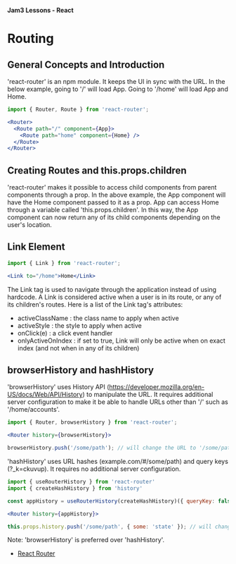 **Jam3 Lessons - React**

# Routing

## General Concepts and Introduction

'react-router' is an npm module. It keeps the UI in sync with the URL. In the below example, going to '/' will load App. Going to '/home' will load App and Home.

```js
import { Router, Route } from 'react-router';
```
```jsx
<Router>
  <Route path="/" component={App}>
  	<Route path="home" component={Home} />
  </Route>
</Router>
```

## Creating Routes and this.props.children

'react-router' makes it possible to access child components from parent components through a prop. In the above example, the App component will have the Home component passed to it as a prop. App can access Home through a variable called 'this.props.children'. In this way, the App component can now return any of its child components depending on the user's location.

## Link Element

```js
import { Link } from 'react-router';
```
```jsx
<Link to="/home">Home</Link>
```

The Link tag is used to navigate through the application instead of using hardcode. A Link is considered active when a user is in its route, or any of its children's routes. Here is a list of the Link tag's attributes:

* activeClassName : the class name to apply when active
* activeStyle : the style to apply when active
* onClick(e) : a click event handler
* onlyActiveOnIndex : if set to true, Link will only be active when on exact index (and not when in any of its children)

## browserHistory and hashHistory

'browserHistory' uses History API (https://developer.mozilla.org/en-US/docs/Web/API/History) to manipulate the URL. It requires additional server configuration to make it be able to handle URLs other than '/' such as '/home/accounts'.

```js
import { Router, browserHistory } from 'react-router';
```
```jsx
<Router history={browserHistory}>
```
```js
browserHistory.push('/some/path'); // will change the URL to '/some/path'
```

'hashHistory' uses URL hashes (example.com/#/some/path) and query keys (?_k=ckuvup). It requires no additional server configuration.

```js
import { useRouterHistory } from 'react-router'
import { createHashHistory } from 'history'
```
```js
const appHistory = useRouterHistory(createHashHistory)({ queryKey: false });
```
```jsx
<Router history={appHistory}>
```
```js
this.props.history.push('/some/path', { some: 'state' }); // will change the URL to '/some/path'
```

Note: 'browserHistory' is preferred over 'hashHistory'.

- [React Router](https://github.com/ReactTraining/react-router)
